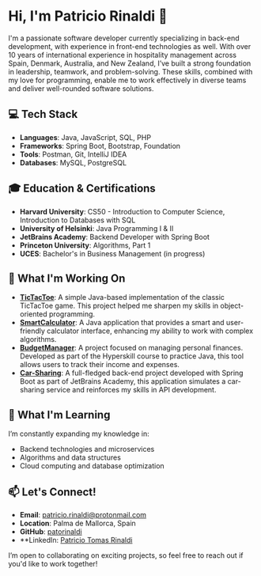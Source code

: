 # Hi, I'm Patricio Rinaldi 👋

I'm a passionate software developer currently specializing in back-end development, with experience in front-end technologies as well. With over 10 years of international experience in hospitality management across Spain, Denmark, Australia, and New Zealand, I’ve built a strong foundation in leadership, teamwork, and problem-solving. These skills, combined with my love for programming, enable me to work effectively in diverse teams and deliver well-rounded software solutions.

## 💻 Tech Stack
- **Languages**: Java, JavaScript, SQL, PHP
- **Frameworks**: Spring Boot, Bootstrap, Foundation
- **Tools**: Postman, Git, IntelliJ IDEA
- **Databases**: MySQL, PostgreSQL

## 🎓 Education & Certifications
- **Harvard University**: CS50 - Introduction to Computer Science, Introduction to Databases with SQL
- **University of Helsinki**: Java Programming I & II
- **JetBrains Academy**: Backend Developer with Spring Boot
- **Princeton University**: Algorithms, Part 1
- **UCES**: Bachelor's in Business Management (in progress)

## 🚀 What I'm Working On
- **[TicTacToe](https://github.com/patorinaldi/TicTacToe)**: A simple Java-based implementation of the classic TicTacToe game. This project helped me sharpen my skills in object-oriented programming.
- **[SmartCalculator](https://github.com/patorinaldi/SmartCalculator)**: A Java application that provides a smart and user-friendly calculator interface, enhancing my ability to work with complex algorithms.
- **[BudgetManager](https://github.com/patorinaldi/BudgetManager)**: A project focused on managing personal finances. Developed as part of the Hyperskill course to practice Java, this tool allows users to track their income and expenses.
- **[Car-Sharing](https://github.com/patorinaldi/Car-Sharing)**: A full-fledged back-end project developed with Spring Boot as part of JetBrains Academy, this application simulates a car-sharing service and reinforces my skills in API development.

## 🌱 What I'm Learning
I’m constantly expanding my knowledge in:
- Backend technologies and microservices
- Algorithms and data structures
- Cloud computing and database optimization

## 📫 Let's Connect!
- **Email**: [patricio.rinaldi@protonmail.com](mailto:patricio.rinaldi@protonmail.com)
- **Location**: Palma de Mallorca, Spain
- **GitHub**: [patorinaldi](https://github.com/patorinaldi)
- **LinkedIn: [Patricio Tomas Rinaldi](www.linkedin.com/in/patricio-rinaldi-304a4793)

I’m open to collaborating on exciting projects, so feel free to reach out if you'd like to work together!
